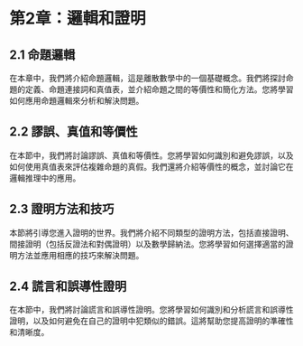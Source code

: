 第2章：邏輯和證明
=============== 
## 2.1 命題邏輯
在本章中，我們將介紹命題邏輯，這是離散數學中的一個基礎概念。我們將探討命題的定義、命題連接詞和真值表，並介紹命題之間的等價性和簡化方法。您將學習如何應用命題邏輯來分析和解決問題。

## 2.2 謬誤、真值和等價性
在本節中，我們將討論謬誤、真值和等價性。您將學習如何識別和避免謬誤，以及如何使用真值表來評估複雜命題的真假。我們還將介紹等價性的概念，並討論它在邏輯推理中的應用。

## 2.3 證明方法和技巧
本節將引導您進入證明的世界。我們將介紹不同類型的證明方法，包括直接證明、間接證明（包括反證法和對偶證明）以及數學歸納法。您將學習如何選擇適當的證明方法並應用相應的技巧來解決問題。

## 2.4 謊言和誤導性證明
在本節中，我們將討論謊言和誤導性證明。您將學習如何識別和分析謊言和誤導性證明，以及如何避免在自己的證明中犯類似的錯誤。這將幫助您提高證明的準確性和清晰度。

